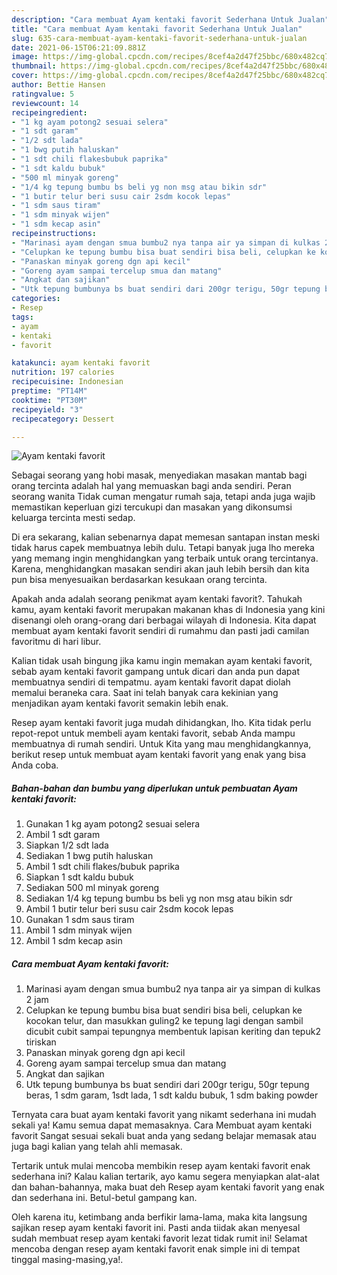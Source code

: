 ```yaml
---
description: "Cara membuat Ayam kentaki favorit Sederhana Untuk Jualan"
title: "Cara membuat Ayam kentaki favorit Sederhana Untuk Jualan"
slug: 635-cara-membuat-ayam-kentaki-favorit-sederhana-untuk-jualan
date: 2021-06-15T06:21:09.881Z
image: https://img-global.cpcdn.com/recipes/8cef4a2d47f25bbc/680x482cq70/ayam-kentaki-favorit-foto-resep-utama.jpg
thumbnail: https://img-global.cpcdn.com/recipes/8cef4a2d47f25bbc/680x482cq70/ayam-kentaki-favorit-foto-resep-utama.jpg
cover: https://img-global.cpcdn.com/recipes/8cef4a2d47f25bbc/680x482cq70/ayam-kentaki-favorit-foto-resep-utama.jpg
author: Bettie Hansen
ratingvalue: 5
reviewcount: 14
recipeingredient:
- "1 kg ayam potong2 sesuai selera"
- "1 sdt garam"
- "1/2 sdt lada"
- "1 bwg putih haluskan"
- "1 sdt chili flakesbubuk paprika"
- "1 sdt kaldu bubuk"
- "500 ml minyak goreng"
- "1/4 kg tepung bumbu bs beli yg non msg atau bikin sdr"
- "1 butir telur beri susu cair 2sdm kocok lepas"
- "1 sdm saus tiram"
- "1 sdm minyak wijen"
- "1 sdm kecap asin"
recipeinstructions:
- "Marinasi ayam dengan smua bumbu2 nya tanpa air ya simpan di kulkas 2 jam"
- "Celupkan ke tepung bumbu bisa buat sendiri bisa beli, celupkan ke kocokan telur, dan masukkan guling2 ke tepung lagi dengan sambil dicubit cubit sampai tepungnya membentuk lapisan keriting dan tepuk2 tiriskan"
- "Panaskan minyak goreng dgn api kecil"
- "Goreng ayam sampai tercelup smua dan matang"
- "Angkat dan sajikan"
- "Utk tepung bumbunya bs buat sendiri dari 200gr terigu, 50gr tepung beras, 1 sdm garam, 1sdt lada, 1 sdt kaldu bubuk, 1 sdm baking powder"
categories:
- Resep
tags:
- ayam
- kentaki
- favorit

katakunci: ayam kentaki favorit 
nutrition: 197 calories
recipecuisine: Indonesian
preptime: "PT14M"
cooktime: "PT30M"
recipeyield: "3"
recipecategory: Dessert

---
```



![Ayam kentaki favorit](https://img-global.cpcdn.com/recipes/8cef4a2d47f25bbc/680x482cq70/ayam-kentaki-favorit-foto-resep-utama.jpg)

Sebagai seorang yang hobi masak, menyediakan masakan mantab bagi orang tercinta adalah hal yang memuaskan bagi anda sendiri. Peran seorang  wanita Tidak cuman mengatur rumah saja, tetapi anda juga wajib memastikan keperluan gizi tercukupi dan masakan yang dikonsumsi keluarga tercinta mesti sedap.

Di era  sekarang, kalian sebenarnya dapat memesan santapan instan meski tidak harus capek membuatnya lebih dulu. Tetapi banyak juga lho mereka yang memang ingin menghidangkan yang terbaik untuk orang tercintanya. Karena, menghidangkan masakan sendiri akan jauh lebih bersih dan kita pun bisa menyesuaikan berdasarkan kesukaan orang tercinta. 



Apakah anda adalah seorang penikmat ayam kentaki favorit?. Tahukah kamu, ayam kentaki favorit merupakan makanan khas di Indonesia yang kini disenangi oleh orang-orang dari berbagai wilayah di Indonesia. Kita dapat membuat ayam kentaki favorit sendiri di rumahmu dan pasti jadi camilan favoritmu di hari libur.

Kalian tidak usah bingung jika kamu ingin memakan ayam kentaki favorit, sebab ayam kentaki favorit gampang untuk dicari dan anda pun dapat membuatnya sendiri di tempatmu. ayam kentaki favorit dapat diolah memalui beraneka cara. Saat ini telah banyak cara kekinian yang menjadikan ayam kentaki favorit semakin lebih enak.

Resep ayam kentaki favorit juga mudah dihidangkan, lho. Kita tidak perlu repot-repot untuk membeli ayam kentaki favorit, sebab Anda mampu membuatnya di rumah sendiri. Untuk Kita yang mau menghidangkannya, berikut resep untuk membuat ayam kentaki favorit yang enak yang bisa Anda coba.

<!--inarticleads1-->

##### Bahan-bahan dan bumbu yang diperlukan untuk pembuatan Ayam kentaki favorit:

1. Gunakan 1 kg ayam potong2 sesuai selera
1. Ambil 1 sdt garam
1. Siapkan 1/2 sdt lada
1. Sediakan 1 bwg putih haluskan
1. Ambil 1 sdt chili flakes/bubuk paprika
1. Siapkan 1 sdt kaldu bubuk
1. Sediakan 500 ml minyak goreng
1. Sediakan 1/4 kg tepung bumbu bs beli yg non msg atau bikin sdr
1. Ambil 1 butir telur beri susu cair 2sdm kocok lepas
1. Gunakan 1 sdm saus tiram
1. Ambil 1 sdm minyak wijen
1. Ambil 1 sdm kecap asin




<!--inarticleads2-->

##### Cara membuat Ayam kentaki favorit:

1. Marinasi ayam dengan smua bumbu2 nya tanpa air ya simpan di kulkas 2 jam
1. Celupkan ke tepung bumbu bisa buat sendiri bisa beli, celupkan ke kocokan telur, dan masukkan guling2 ke tepung lagi dengan sambil dicubit cubit sampai tepungnya membentuk lapisan keriting dan tepuk2 tiriskan
1. Panaskan minyak goreng dgn api kecil
1. Goreng ayam sampai tercelup smua dan matang
1. Angkat dan sajikan
1. Utk tepung bumbunya bs buat sendiri dari 200gr terigu, 50gr tepung beras, 1 sdm garam, 1sdt lada, 1 sdt kaldu bubuk, 1 sdm baking powder




Ternyata cara buat ayam kentaki favorit yang nikamt sederhana ini mudah sekali ya! Kamu semua dapat memasaknya. Cara Membuat ayam kentaki favorit Sangat sesuai sekali buat anda yang sedang belajar memasak atau juga bagi kalian yang telah ahli memasak.

Tertarik untuk mulai mencoba membikin resep ayam kentaki favorit enak sederhana ini? Kalau kalian tertarik, ayo kamu segera menyiapkan alat-alat dan bahan-bahannya, maka buat deh Resep ayam kentaki favorit yang enak dan sederhana ini. Betul-betul gampang kan. 

Oleh karena itu, ketimbang anda berfikir lama-lama, maka kita langsung sajikan resep ayam kentaki favorit ini. Pasti anda tiidak akan menyesal sudah membuat resep ayam kentaki favorit lezat tidak rumit ini! Selamat mencoba dengan resep ayam kentaki favorit enak simple ini di tempat tinggal masing-masing,ya!.

